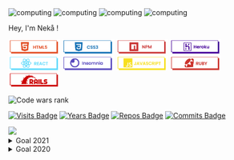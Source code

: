<div>
  <img src="https://i.goopics.net/tg1tld.gif" max-width="220" height="100" alt="computing">
  <img src="https://i.goopics.net/r1kgx8.gif" max-width="220" height="100" alt="computing">
  <img src="https://i.goopics.net/0238eb.gif" max-width="220" height="100" alt="computing">
  <img src="https://i.goopics.net/vsfa0d.gif" max-width="220" height="100" alt="computing">
</div>
<p>
  Hey, I'm Nekå !
</p>
<p> 
  <img src="https://raw.githubusercontent.com/Nekall/Nekall/main/img/html.png" style="max-width:100%;" height="30">
  <img src="https://raw.githubusercontent.com/Nekall/Nekall/main/img/css.png" style="max-width:100%;" height="30">
  <img src="https://raw.githubusercontent.com/Nekall/Nekall/main/img/npm.png" style="max-width:100%;" height="30">
  <img src="https://raw.githubusercontent.com/Nekall/Nekall/main/img/heroku.png" style="max-width:100%;" height="30">
  <img src="https://raw.githubusercontent.com/Nekall/Nekall/main/img/react.png" style="max-width:100%;" height="30">
  <img src="https://raw.githubusercontent.com/Nekall/Nekall/main/img/insomnia.png" style="max-width:100%;" height="30">
  <img src="https://raw.githubusercontent.com/Nekall/Nekall/main/img/javascript.png" style="max-width:100%;" height="30">
  <img src="https://raw.githubusercontent.com/Nekall/Nekall/main/img/ruby.png" style="max-width:100%;" height="30">
  <img src="https://raw.githubusercontent.com/Nekall/Nekall/main/img/ror.png" style="max-width:100%;" height="30">
</p>
<img src="https://www.codewars.com/users/Nek%C3%A5/badges/small" alt="Code wars rank">

<!--[![Top Langs](https://github-readme-stats.vercel.app/api/top-langs/?username=nekall&layout=compact&title_color=333&text_color=777)]()-->

[![Visits Badge](https://badges.pufler.dev/visits/nekall/nekall?style=flat-square&color=black&logo=github&a=0)](https://badges.pufler.dev)
[![Years Badge](https://badges.pufler.dev/years/nekall?style=flat-square&color=black&logo=github&a=0)](https://badges.pufler.dev)
[![Repos Badge](https://badges.pufler.dev/repos/nekall?style=flat-square&color=black&logo=github&a=0)](https://badges.pufler.dev)
[![Commits Badge](https://badges.pufler.dev/commits/monthly/nekall?style=flat-square&color=black&logo=github&a=0)](https://badges.pufler.dev)

<img src="https://i.goopics.net/36gssb.gif" height="200">

<details close>
<summary>Goal 2021</summary>
<br>
Become a developer.
And more...
</details>

<details close>
<br>
<summary>Goal 2020</summary>
Covided.
</details>
